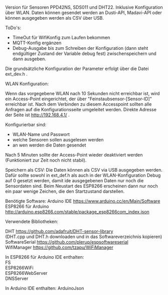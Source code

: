 Version für Sensoren PPD42NS, SDS011 und DHT22.
Inklusive Konfiguration über WLAN.
Daten können gesendet werden an Dusti-API, Madavi-API oder können ausgegeben werden als CSV über USB.

ToDo's:
- TimeOut für WifiKonfig zum Laufen bekommen
- MQTT-Konfig ergänzen
- Debug-Ausgabe bis zum Schreiben der Konfiguration (dann steht endgültiger Zustand der Variable debug fest) zwischenspeichern und dann ausgeben.

Die grundsätzliche Konfiguration der Parameter erfolgt über die Datei ext_dev.h .
    
WLAN Konfiguration:

Wenn das vorgegebene WLAN nach 10 Sekunden nicht erreichbar ist, wird ein Access-Point eingerichtet, der über "Feinstaubsensor-\[Sensor-ID\]" erreichbar ist. Nach dem Verbinden zu diesem Accesspoint sollten alle Anfragen auf die Konfigurationsseite umgeleitet werden. Direkte Adresse der Seite ist http://192.168.4.1/ .

Konfigurierbar sind:
- WLAN-Name und Passwort
- welche Sensoren sollen ausgelesen werden
- an wen werden die Daten gesendet

Nach 5 Minuten sollte der Access-Point wieder deaktiviert werden (Funktioniert zur Zeit noch nicht stabil).
  
  
Speichern als CSV:
Die Daten können als CSV via USB ausgegeben werden. Dafür sollte sowohl in ext_def.h als auch in der WLAN-Konfiguration Debug auf 0 gesetzt werden, damit ide ausgegebenen Daten nur noch die Sensordaten sind. Beim Neustart des ESP8266 erscheinen dann nur noch ein paar wenige Zeichen, die den Startzustand darstellen.
  
  
Benötigte Software:
Arduino IDE <https://www.arduino.cc/en/Main/Software>  
ESP8266 für Arduino <http://arduino.esp8266.com/stable/package_esp8266com_index.json>  

  
Verwendete Bibliotheken:  
  
DHT <https://github.com/adafruit/DHT-sensor-library>  
(DHT.cpp und DHT.h downloaden und in das Softwareverzeichnis kopieren)  
SoftwareSerial <https://github.com/plerup/espsoftwareserial>  
WifiManager <https://github.com/tzapu/WiFiManager>  
  
In ESP8266 für Arduino IDE enthalten:  
FS  
ESP8266WiFi  
ESP8266WebServer  
DNSServer  
  
In Arduino IDE enthalten:
ArduinoJson  
